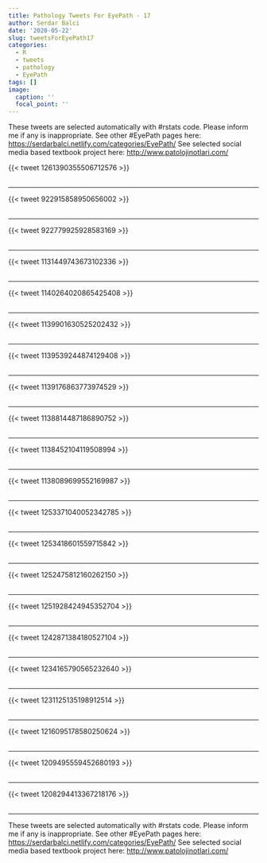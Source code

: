 ```yaml
---
title: Pathology Tweets For EyePath - 17
author: Serdar Balci
date: '2020-05-22'
slug: tweetsForEyePath17
categories:
  - R
  - tweets
  - pathology
  - EyePath
tags: []
image:
  caption: ''
  focal_point: ''
---
```



These tweets are selected automatically with #rstats code. Please inform me if any is inappropriate.
See other #EyePath pages here: https://serdarbalci.netlify.com/categories/EyePath/ 
See selected social media based textbook project here: http://www.patolojinotlari.com/

{{< tweet 1261390355506712576 >}}
<br>
<br>
<hr>
{{< tweet 922915858950656002 >}}
<br>
<br>
<hr>
{{< tweet 922779925928583169 >}}
<br>
<br>
<hr>
{{< tweet 1131449743673102336 >}}
<br>
<br>
<hr>
{{< tweet 1140264020865425408 >}}
<br>
<br>
<hr>
{{< tweet 1139901630525202432 >}}
<br>
<br>
<hr>
{{< tweet 1139539244874129408 >}}
<br>
<br>
<hr>
{{< tweet 1139176863773974529 >}}
<br>
<br>
<hr>
{{< tweet 1138814487186890752 >}}
<br>
<br>
<hr>
{{< tweet 1138452104119508994 >}}
<br>
<br>
<hr>
{{< tweet 1138089699552169987 >}}
<br>
<br>
<hr>
{{< tweet 1253371040052342785 >}}
<br>
<br>
<hr>
{{< tweet 1253418601559715842 >}}
<br>
<br>
<hr>
{{< tweet 1252475812160262150 >}}
<br>
<br>
<hr>
{{< tweet 1251928424945352704 >}}
<br>
<br>
<hr>
{{< tweet 1242871384180527104 >}}
<br>
<br>
<hr>
{{< tweet 1234165790565232640 >}}
<br>
<br>
<hr>
{{< tweet 1231125135198912514 >}}
<br>
<br>
<hr>
{{< tweet 1216095178580250624 >}}
<br>
<br>
<hr>
{{< tweet 1209495559452680193 >}}
<br>
<br>
<hr>
{{< tweet 1208294413367218176 >}}
<br>
<br>
<hr>


These tweets are selected automatically with #rstats code. Please inform me if any is inappropriate.
See other #EyePath pages here: https://serdarbalci.netlify.com/categories/EyePath/ 
See selected social media based textbook project here: http://www.patolojinotlari.com/
